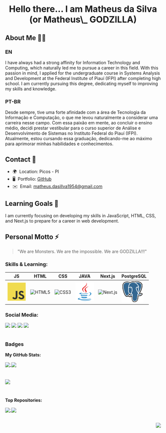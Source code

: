 <h1 align="center">Hello there... I am Matheus da Silva (or Matheus\_ GODZILLA)</h1>

## About Me 👨‍💻

### EN
I have always had a strong affinity for Information Technology and Computing, which naturally led me to pursue a career in this field. With this passion in mind, I applied for the undergraduate course in Systems Analysis and Development at the Federal Institute of Piauí (IFPI) after completing high school. I am currently pursuing this degree, dedicating myself to improving my skills and knowledge.

### PT-BR
Desde sempre, tive uma forte afinidade com a área de Tecnologia da Informação e Computação, o que me levou naturalmente a considerar uma carreira nesse campo. Com essa paixão em mente, ao concluir o ensino médio, decidi prestar vestibular para o curso superior de Análise e Desenvolvimento de Sistemas no Instituto Federal do Piauí (IFPI). Atualmente, estou cursando essa graduação, dedicando-me ao máximo para aprimorar minhas habilidades e conhecimentos.

## Contact 📩

- 🌍  Location: Picos - PI
- 🖥️  Portfolio: [GitHub](https://github.com/MatheusGODZILLA)
- ✉️  Email: [matheus.dasillva1954@gmail.com](mailto:matheus.dasillva1954@gmail.com)

## Learning Goals 🧠

I am currently focusing on developing my skills in JavaScript, HTML, CSS, and Next.js to prepare for a career in web development.

## Personal Motto ⚡

> "We are Monsters. We are the impossible. We are GODZILLA!!!"

### Skills & Learning:
| JS | HTML | CSS | JAVA | Next.js | PostgreSQL |
|----------|----------|----------|-----|-----|-----|
|  <img src="https://github.com/devicons/devicon/blob/master/icons/javascript/javascript-original.svg" title="JavaScript" alt="JavaScript" width="60" height="60"/> |  <img src="https://raw.githubusercontent.com/danielcranney/readme-generator/main/public/icons/skills/html5-colored.svg" width="60" height="60" alt="HTML5" /> | <img src="https://raw.githubusercontent.com/danielcranney/readme-generator/main/public/icons/skills/css3-colored.svg" width="60" height="60" alt="CSS3" /> | <img src="https://github.com/devicons/devicon/blob/master/icons/java/java-original.svg" title="Java" alt="Java" width="60" height="60"/> | <img src="https://raw.githubusercontent.com/danielcranney/readme-generator/main/public/icons/skills/nextjs-colored.svg" width="60" height="60" alt="Next.js" /> | <img src="https://github.com/devicons/devicon/blob/master/icons/postgresql/postgresql-original.svg" width="70" height="70" alt="PostgreSQL" />

### Social Media:

<div>
<a href="https://www.youtube.com/channel/UCAUOgzaLbLePsxEt3eU_gbA" target="_blank"><img loading="lazy" src="https://img.shields.io/badge/YouTube-FF0000?style=for-the-badge&logo=youtube&logoColor=white" target="_blank"></a>
<a href="https://www.instagram.com/matheusgodzilla/" target="_blank"><img loading="lazy" src="https://img.shields.io/badge/-Instagram-%23E4405F?style=for-the-badge&logo=instagram&logoColor=white" target="_blank"></a>
<a href = "mailto:matheus.dasillva1954@gmail.com"><img loading="lazy" src="https://img.shields.io/badge/Gmail-D14836?style=for-the-badge&logo=gmail&logoColor=white" target="_blank"></a>
<a href="https://www.linkedin.com/in/matheus-da-silva-b4a950254/" target="_blank"><img loading="lazy" src="https://img.shields.io/badge/-LinkedIn-%230077B5?style=for-the-badge&logo=linkedin&logoColor=white" target="_blank"></a>

#

### Badges

<b>My GitHub Stats:</b>

<a href="https://github.com/MatheusGODZILLA/github-readme-stats">
  <img height=160 align="center" src="https://github-readme-stats.vercel.app/api?username=MatheusGODZILLA&show_icons=true&theme=synthwave" />
</a>
<a href="https://github.com/MatheusGODZILLA/convoychat">
  <img height=160 align="center" src="https://github-readme-stats.vercel.app/api/top-langs/?username=MatheusGODZILLA&layout=compact&show_icons=true&theme=synthwave&langs_count=8&card_width=320" />
</a>

#
<a href="http://www.github.com/MatheusGODZILLA"><img height=180 src="https://github-readme-streak-stats.herokuapp.com/?user=MatheusGODZILLA&theme=synthwave" /></a>

#
<b>Top Repositories:</b>

<a href="https://github.com/MatheusGODZILLA/godzilla-rush">
  <img align="center" src="https://github-readme-stats.vercel.app/api/pin/?username=MatheusGODZILLA&repo=godzilla-rush&show_icons=true&theme=synthwave" />
</a>
<a href="https://github.com/ifpi-picos/projeto-web-matheus-da-silva">
  <img align="center" src="https://github-readme-stats.vercel.app/api/pin/?username=ifpi-picos&repo=projeto-web-matheus-da-silva&show_icons=true&theme=synthwave" />
</a>


## <p align="right">![](https://media.tenor.com/b2Y5wnb-KxUAAAAi/godzilla.gif)<p>
  
